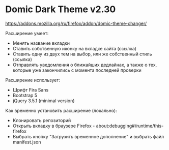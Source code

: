 # Domic Dark Theme v2.30
https://addons.mozilla.org/ru/firefox/addon/domic-theme-changer/

Расширение умеет:
- Менять название вкладки
- Ставить собственную иконку на вкладке сайта (ссылка)
- Ставить одну из двух тем на выбор, или же собственный стиль (ссылка)
- Отправлять уведомления о ближайших дедлайнах, а также о тех, которые уже закончились с момента последней проверки


Расширение использует:
- Шрифт Fira Sans
- Bootstrap 5
- jQuery 3.5.1 (minimal version)


Как временно установить расширение (локально):
- Клонировать репозиторий
- Открыть вкладку в браузере Firefox - about:debugging#/runtime/this-firefox
- Выбрать кнопку "Загрузить временное дополнение" и выбрать файл manifest.json
